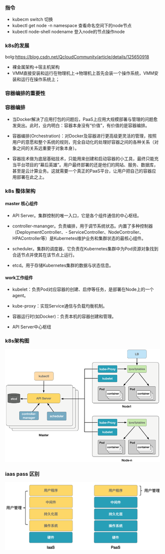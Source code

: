 ### 指令
- kubecm switch 切换 
- kubectl get node -n  namespace 查看命名空间下的node节点
- kubectl node-shell nodename 登入node的节点操作node



### k8s的发展
bolg:https://blog.csdn.net/QcloudCommunity/article/details/125650918

- 裸金属架构->宿主机架构
- VMM直接安装和运行在物理机上->物理机上首先会装一个操作系统，VMM安装和运行在操作系统上；
### 容器编排的重要性
### 容器编排
- 当Docker解决了应用打包的问题后，PaaS上应用大规模部署与管理的问题愈发突出。此时，业内明白：容器本身没有“价值”，有价值的是容器编排。

- 容器编排(Orchestration)：对Docker及容器进行更高级更灵活的管理，按照用户的意愿和整个系统的规则，完全自动化的处理好容器之间的各种关系（对象之间的关系远重要于对象本身）。

- 容器技术做为底层基础技术，只能用来创建和启动容器的小工具，最终只能充当平台项目的“幕后英雄”。用户最终部署的还是他们的网站、服务、数据库，甚至是云计算业务。这就需要一个真正的PaaS平台，让用户把自己的容器应用部署在此之上。
### k8s 整体架构
#### master 核心组件
- API Server。集群控制的唯一入口，它是各个组件通信的中心枢纽。

- controller-mananger。负责编排，用于调节系统状态。内置了多种控制器（DeploymentController、- ServiceController、NodeController、HPAController等）是Kubernetes维护业务和集群状态的最核心组件。

- scheduler。集群的调度器，它负责在Kubernetes集群中为Pod资源对象找到合适节点并使其在该节点上运行。

- etcd。用于存储Kubernetes集群的数据与状态信息。
#### work工作组件
- kubelet：负责Pod对应容器的创建、启停等任务，是部署在Node上的一个agent。

- kube-proxy：实现Service通信与负载均衡机制。

- 容器运行时(如Docker)：负责本机的容器创建和管理。
- API Server中心枢纽
### k8s架构图
![k8s架构](./../image/k8s_image/k8s_structure2.png)

### iaas pass 区别
![iass pass区别](./../image/k8s_image/iaas&paas.png)